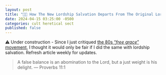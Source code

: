 ```yaml
---
layout: post
title: "🚶📜 How The New Lordship Salvation Departs From The Original Lordship Position. How MacArthur and Stott Were Corrected By Cambridge Professor Grudem."
date: 2024-04-15 03:25:00 -0500
categories: cult heretical sect
published: false
---
```


⚠️ Under construction - Since I just critiqued [the 80s &ldquo;*free grace*&rdquo; movement](https://sevenshepherd.github.io/free-grace-theology/), I thought it would only be fair if I did the same with lordship salvation. Refresh article weekly for updates.

> A false balance is an abomination to the Lord, but a just weight is his delight. &mdash; Proverbs 11:1

<!-- ℹ️ Disclaimer: As a protestant who holds to the [five solas](/assets/images/solas.jpg), I believe justification is by grace through faith alone, we developed it from scripture first in history. I also believe that grace is free just like all true Christians do, but this 80s movement brings with it a dangerous set of unbiblical doctrines.

<a name="contents" style="font-size:2.1em;color:black;">Contents</a>

1. <a href="#alone">Not the *&ldquo;Faith Alone&rdquo;* of the Reformation</a>
2. <a href="#repent">Scripture Twisters On Repentance</a>
3. <a href="#assurance">Giving False Assurance to thousands</a>
4. <a href="#trust">Underemphasizing Trust in Christ</a>
5. <a href="#unlikely">Bad Interpretations of Scripture</a>
6. <a href="#fruit">Antinomian Carnal Christianity</a>
7. <a href="#dallas">Dallas Theological Seminary Distanced Itself From Them</a>
8. <a href="#wilikin">How C.S. Lewis Helped Bob Wilikin Repent Of His False View On Repentance</a>
9. <a href="#conclusion">Summary & Conclusions</a>

<br>

---

<br>

<a name="alone" href="#contents" style="font-size:2.1em;">🚶📜 1. The 80's version of the Gospel does not teach the Reformation doctrine of justification by faith alone</a> -->



<script>
    var refTagger = {
        settings: {
            bibleVersion: 'ESV'
        }
    }; 

    (function(d, t) {
        var n=d.querySelector('[nonce]');
        refTagger.settings.nonce = n && (n.nonce||n.getAttribute('nonce'));
        var g = d.createElement(t), s = d.getElementsByTagName(t)[0];
        g.src = 'https://api.reftagger.com/v2/RefTagger.js';
        g.nonce = refTagger.settings.nonce;
        s.parentNode.insertBefore(g, s);
    }(document, 'script'));
</script>